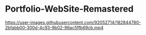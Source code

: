 # Portfolio-WebSite-Remastered

https://user-images.githubusercontent.com/92052714/182844780-2bfabb00-300d-4c93-9b02-96ac5ffb69cb.mp4

